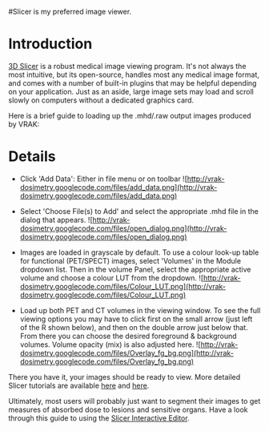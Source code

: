#Slicer is my preferred image viewer.

# Introduction #

[3D Slicer](http://www.slicer.org/) is a robust medical image viewing program. It's not always the most intuitive, but its open-source, handles most any medical image format, and comes with a number of built-in plugins that may be helpful depending on your application. Just as an aside, large image sets may load and scroll slowly on computers without a dedicated graphics card.

Here is a brief guide to loading up the .mhd/.raw output images produced by VRAK:


# Details #

  * Click 'Add Data': Either in file menu or on toolbar
![http://vrak-dosimetry.googlecode.com/files/add_data.png](http://vrak-dosimetry.googlecode.com/files/add_data.png)




  * Select 'Choose File(s) to Add' and select the appropriate .mhd file in the dialog that appears.
![http://vrak-dosimetry.googlecode.com/files/open_dialog.png](http://vrak-dosimetry.googlecode.com/files/open_dialog.png)




  * Images are loaded in grayscale by default. To use a colour look-up table for functional (PET/SPECT) images, select 'Volumes' in the Module dropdown list. Then in the volume Panel, select the appropriate active volume and choose a colour LUT from the dropdown.
![http://vrak-dosimetry.googlecode.com/files/Colour_LUT.png](http://vrak-dosimetry.googlecode.com/files/Colour_LUT.png)




  * Load up both PET and CT volumes in the viewing window. To see the full viewing options you may have to click first on the small arrow (just left of the R shown below), and then on the double arrow just below that. From there you can choose the desired foreground & background volumes. Volume opacity (mix) is also adjusted here.
![http://vrak-dosimetry.googlecode.com/files/Overlay_fg_bg.png](http://vrak-dosimetry.googlecode.com/files/Overlay_fg_bg.png)




There you have it, your images should be ready to view.
More detailed Slicer tutorials are available [here](http://www.slicer.org/slicerWiki/index.php/Documentation/4.0/Training#Introduction:_Slicer_4.0_Tutorials) and [here](http://www.slicer.org/slicerWiki/index.php/Slicer_3.6:Training).

Ultimately, most users will probably just want to segment their images to get measures of absorbed dose to lesions and sensitive organs. Have a look through this guide to using the [Slicer Interactive Editor](http://www.slicer.org/slicerWiki/images/6/69/InteractiveEditorTutorial_Slicer3.6-SoniaPujol.pdf).